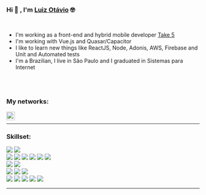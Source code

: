 ### Hi 👋 , I'm [Luiz Otávio](https://github.com/luizfonsecaa) 🤓

&nbsp;

- I'm working as a front-end and hybrid mobile developer [Take 5](https://take5lms.com/) <br />
- I'm working with Vue.js and Quasar/Capacitor <br />
- I like to learn new things like ReactJS, Node, Adonis, AWS, Firebase and Unit and Automated tests <br />
- I'm a Brazilian, I live in São Paulo and I graduated in Sistemas para Internet

<br />
<br />

### My networks:

[<img align="left" alt="luizfonsecaa's | LinkedIn" width="22px" src="https://cdn.jsdelivr.net/npm/simple-icons@v3/icons/linkedin.svg" />](https://www.linkedin.com/in/luiz-ot%C3%A1vio-8b444671/)

<br />

---

### Skillset:

![](https://img.shields.io/badge/Language-JavaScript-yellow) ![](https://img.shields.io/badge/Language-TypeScript-blue) <br /> ![](https://img.shields.io/badge/Framework-Vue-darkgreen) ![](https://img.shields.io/badge/Framework-NodeJS-brightgreen) ![](https://img.shields.io/badge/Framework-Express-green) ![](https://img.shields.io/badge/Framework-Adonis-purple) ![](https://img.shields.io/badge/Framework-Quasar-lightblue) ![](https://img.shields.io/badge/Framework-MySQL-orange) <br /> ![](https://img.shields.io/badge/Cloud-Firebase-yellow) ![](https://img.shields.io/badge/Cloud-AWS-232F3E) <br /> ![](https://img.shields.io/badge/OS-Windows-blue) ![](https://img.shields.io/badge/OS-MacOS-999999) ![](https://img.shields.io/badge/OS-Linux-yellow) <br /> ![](https://img.shields.io/badge/Tools-VisualCode-blue) ![](https://img.shields.io/badge/Tools-Git-red) ![](https://img.shields.io/badge/Tools-GitHub-black) ![](https://img.shields.io/badge/Tools-Zsh-green) ![](https://img.shields.io/badge/Tools-Insomnia%20-blueviolet)

---
